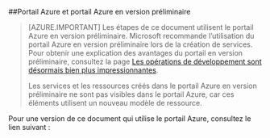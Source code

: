##Portail Azure et portail Azure en version préliminaire

> [AZURE.IMPORTANT] Les étapes de ce document utilisent le portail Azure en version préliminaire. Microsoft recommande l’utilisation du portail Azure en version préliminaire lors de la création de services. Pour obtenir une explication des avantages du portail en version préliminaire, consultez la page [Les opérations de développement sont désormais bien plus impressionnantes](https://azure.microsoft.com/overview/preview-portal/).
> 
> Les services et les ressources créés dans le portail Azure en version préliminaire ne sont pas visibles dans le portail Azure, car ces éléments utilisent un nouveau modèle de ressource.

Pour une version de ce document qui utilise le portail Azure, consultez le lien suivant :

<!---HONumber=AcomDC_0128_2016-->